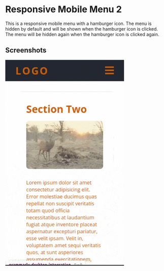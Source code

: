 # Responsive Mobile Menu 2

This is a responsive mobile menu with a hamburger icon. The menu is hidden by default and will be shown when the hamburger icon is clicked. The menu will be hidden again when the hamburger icon is clicked again.

## Screenshots

![Responsive Mobile Menu](./screenshot/mobile.gif)
